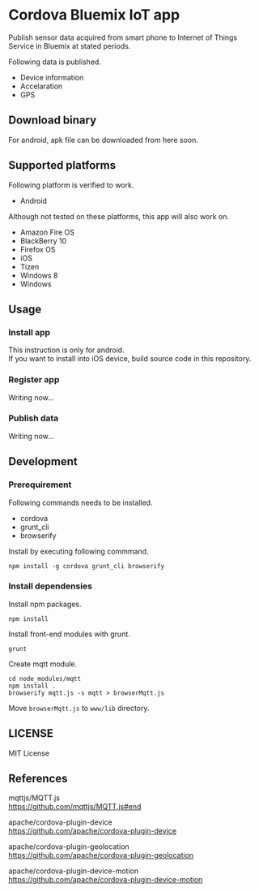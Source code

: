 # Cordova Bluemix IoT app

Publish sensor data acquired from smart phone to Internet of Things Service in Bluemix at stated periods.

Following data is published.

* Device information
* Accelaration
* GPS

## Download binary

For android, apk file can be downloaded from here soon.


## Supported platforms

Following platform is verified to work.

* Android

Although not tested on these platforms, this app will also work on.

* Amazon Fire OS
* BlackBerry 10
* Firefox OS
* iOS
* Tizen
* Windows 8
* Windows


## Usage

### Install app

This instruction is only for android.  
If you want to install into iOS device, build source code in this repository.

### Register app

Writing now...

### Publish data

Writing now...


## Development

### Prerequirement

Following commands needs to be installed.

* cordova
* grunt_cli
* browserify

Install by executing following commmand.

```
npm install -g cordova grunt_cli browserify
```

### Install dependensies

Install npm packages.

```
npm install
```

Install front-end modules with grunt.

```
grunt
```

Create mqtt module.

```
cd node_modules/mqtt
npm install .
browserify mqtt.js -s mqtt > browserMqtt.js
```

Move `browserMqtt.js` to `www/lib` directory.

## LICENSE

MIT License


## References

mqttjs/MQTT.js  
https://github.com/mqttjs/MQTT.js#end

apache/cordova-plugin-device  
https://github.com/apache/cordova-plugin-device

apache/cordova-plugin-geolocation  
https://github.com/apache/cordova-plugin-geolocation

apache/cordova-plugin-device-motion  
https://github.com/apache/cordova-plugin-device-motion
